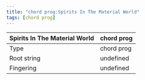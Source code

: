 ```yaml
---
title: "chord prog:Spirits In The Material World"
tags: [chord prog]
---
```


|Spirits In The Material World|chord prog|
|---|---|
|Type|chord prog|
|Root string|undefined|
|Fingering|undefined|

